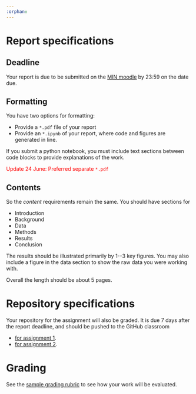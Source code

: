 ```yaml
---
:orphan:
---
```


# Report specifications

## Deadline

Your report is due to be submitted on the [MIN moodle](https://lernen.min.uni-hamburg.de/course/view.php?id=3675) by 23:59 on the date due.

## Formatting

You have two options for formatting:

- Provide a `*.pdf` file of your report
- Provide an `*.ipynb` of your report, where code and figures are generated in line.

If you submit a python notebook, you must include text sections between code blocks to provide explanations of the work.

<span style="color:red">Update 24 June: Preferred separate `*.pdf`</span>


## Contents

So the *content* requirements remain the same.  You should have sections for

- Introduction
- Background
- Data
- Methods
- Results
- Conclusion

The results should be illustrated primarily by 1--3 key figures.  You may also include a figure in the data section to show the raw data you were working with.

Overall the length should be about 5 pages.

# Repository specifications

Your repository for the assignment will also be graded. It is due 7 days after the report deadline, and should be pushed to the GitHub classroom 
- [for assignment 1](https://classroom.github.com/a/vQe5xdL1).
- [for assignment 2](https://classroom.github.com/a/qA71rAyL).


# Grading

See the [sample grading rubric](https://lernen.min.uni-hamburg.de/pluginfile.php/413751/mod_resource/content/1/grading-rubric-seaocn.pdf) to see how your work will be evaluated.
<!--For Lab 0, the github assignment is [here](https://classroom.github.com/a/KTXT6t0e).-->